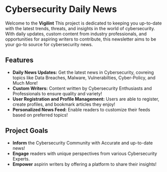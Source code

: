# Cybersecurity Daily News
Welcome to the **Vigilint** This project is dedicated to keeping you up-to-date with the latest trends, threats, and insights in the world of cybersecurity. With daily updates, custom content from industry professionals, and opportunities for aspiring writers to contribute, this newsletter aims to be your go-to source for cybersecurity news.

## Features
- **Daily News Updates:** Get the latest news in Cybersecurity, covreing topics like Data Breaches, Malware, Vulnerabilties, Cyber-Policy, and Much More!
- **Custom Writers:** Content written by Cybersecurity Enthusiasts and Professionals to ensure quality and variety!
- **User Registration and Profile Management:** Users are able to register, create profiles, and bookmark articles they enjoy!
- **Personalized News Feed:** Enable readers to customize their feeds based on preferred topics!

## Project Goals
- **Inform** the Cybersecurity Community with Accurate and up-to-date news!
- **Engage** readers with unique perspectives from various Cybersecurity Experts.
- **Empower** aspirin writers by offering a platform to share their insights!
